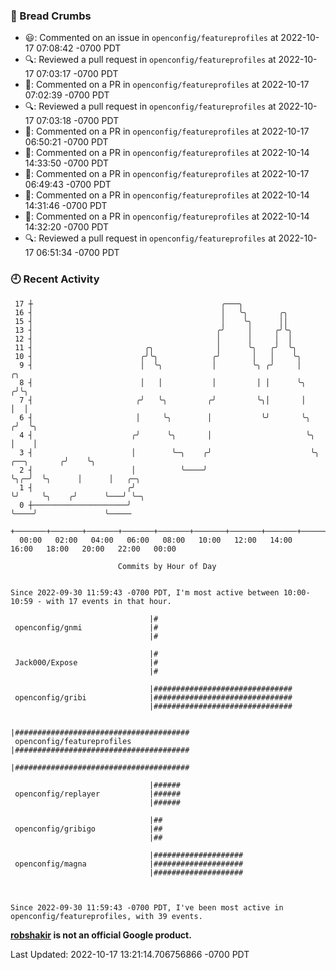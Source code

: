### 🍞 Bread Crumbs

 * 😃: Commented on an issue in `openconfig/featureprofiles` at 2022-10-17 07:08:42 -0700 PDT
 * 🔍: Reviewed a pull request in  `openconfig/featureprofiles` at 2022-10-17 07:03:17 -0700 PDT
 * 💬: Commented on a PR in  `openconfig/featureprofiles` at 2022-10-17 07:02:39 -0700 PDT
 * 🔍: Reviewed a pull request in  `openconfig/featureprofiles` at 2022-10-17 07:03:18 -0700 PDT
 * 💬: Commented on a PR in  `openconfig/featureprofiles` at 2022-10-17 06:50:21 -0700 PDT
 * 💬: Commented on a PR in  `openconfig/featureprofiles` at 2022-10-14 14:33:50 -0700 PDT
 * 💬: Commented on a PR in  `openconfig/featureprofiles` at 2022-10-17 06:49:43 -0700 PDT
 * 💬: Commented on a PR in  `openconfig/featureprofiles` at 2022-10-14 14:31:46 -0700 PDT
 * 💬: Commented on a PR in  `openconfig/featureprofiles` at 2022-10-14 14:32:20 -0700 PDT
 * 🔍: Reviewed a pull request in  `openconfig/featureprofiles` at 2022-10-17 06:51:34 -0700 PDT

### 🕘 Recent Activity
```
 17 ┼                                          ╭───╮
 16 ┤                                          │   ╰╮       ╭╮
 15 ┤                                          │    ╰╮      ││
 13 ┤                                         ╭╯     │     ╭╯╰╮
 12 ┤                                         │      │     │  │
 11 ┤                         ╭╮              │      ╰╮   ╭╯  ╰╮
 10 ┤                        ╭╯╰╮            ╭╯       │   │    ╰╮
  9 ┤                        │  ╰╮           │        ╰╮ ╭╯     │                     ╭╮
  8 ┤                        │   │           │         │ │      ╰╮                   ╭╯╰╮
  7 ┤                       ╭╯   ╰╮         ╭╯         ╰╮│       │                   │  │
  6 ┤                       │     ╰╮        │           ╰╯       ╰╮                 ╭╯  ╰╮
  4 ┤                      ╭╯      ╰╮       │                     ╰╮                │    │
  3 ┤                      │        ╰─╮    ╭╯                      ╰╮   ╭──╮       ╭╯    ╰╮
  2 ┤                      │          ╰────╯                        ╰╮╭─╯  ╰╮      │      │   ╭─╮
  1 ┤                     ╭╯                                         ╰╯     ╰╮    ╭╯      ╰───╯ ╰─╮
  0 ┼─────────────────────╯                                                  ╰────╯               ╰─────
    +───────+───────+───────+───────+───────+───────+───────+───────+───────+───────+───────+───────+────
  00:00   02:00   04:00   06:00   08:00   10:00   12:00   14:00   16:00   18:00   20:00   22:00   00:00   

						Commits by Hour of Day


Since 2022-09-30 11:59:43 -0700 PDT, I'm most active between 10:00-10:59 - with 17 events in that hour.

```



```
                               |#
 openconfig/gnmi               |#
                               |#

                               |#
 Jack000/Expose                |#
                               |#

                               |###############################
 openconfig/gribi              |###############################
                               |###############################

                               |#######################################
 openconfig/featureprofiles    |#######################################
                               |#######################################

                               |######
 openconfig/replayer           |######
                               |######

                               |##
 openconfig/gribigo            |##
                               |##

                               |####################
 openconfig/magna              |####################
                               |####################



Since 2022-09-30 11:59:43 -0700 PDT, I've been most active in openconfig/featureprofiles, with 39 events.

```
**[robshakir](mailto:robjs@google.com) is not an official Google product.**  


Last Updated: 2022-10-17 13:21:14.706756866 -0700 PDT
